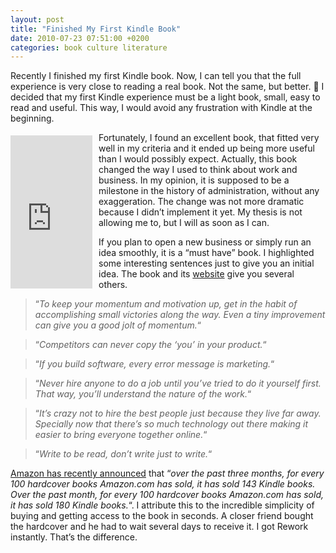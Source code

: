 ```yaml
---
layout: post
title: "Finished My First Kindle Book"
date: 2010-07-23 07:51:00 +0200
categories: book culture literature
---
```


Recently I finished my first Kindle book. Now, I can tell you that the full experience is very close to reading a real book. Not the same, but better. 🙂 I decided that my first Kindle experience must be a light book, small, easy to read and useful. This way, I would avoid any frustration with Kindle at the beginning.

<iframe align="left" frameborder="0" marginheight="0" marginwidth="0" scrolling="no" src="http://rcm.amazon.com/e/cm?t=c03ce-20&amp;o=1&amp;p=8&amp;l=bpl&amp;asins=0307463745&amp;fc1=000000&amp;IS2=1&amp;lt1=_blank&amp;m=amazon&amp;lc1=0000FF&amp;bc1=000000&amp;bg1=FFFFFF&amp;f=ifr" style="align: left; height: 245px; padding-right: 10px; padding-top: 5px; width: 131px;"></iframe>Fortunately, I found an excellent book, that fitted very well in my criteria and it ended up being more useful than I would possibly expect. Actually, this book changed the way I used to think about work and business. In my opinion, it is supposed to be a milestone in the history of administration, without any exaggeration. The change was not more dramatic because I didn’t implement it yet. My thesis is not allowing me to, but I will as soon as I can.

If you plan to open a new business or simply run an idea smoothly, it is a “must have” book. I highlighted some interesting sentences just to give you an initial idea. The book and its <a href="http://37signals.com/rework/">website</a> give you several others.

> “<i>To keep your momentum and motivation up, get in the habit of accomplishing small victories along the way. Even a tiny improvement can give you a good jolt of momentum.</i>“


> “<i>Competitors can never copy the ‘you’ in your product.</i>“


> “<i>If you build software, every error message is marketing.</i>“


> “<i>Never hire anyone to do a job until you’ve tried to do it yourself first. That way, you’ll understand the nature of the work.</i>“


> “<i>It’s crazy not to hire the best people just because they live far away. Specially now that there’s so much technology out there making it easier to bring everyone together online.</i>“


> “<i>Write to be read, don’t write just to write.</i>“


<a href="http://mashable.com/2010/07/19/amazon-kindle-sales/">Amazon has recently announced</a> that “<i>over the past three months, for every 100 hardcover books Amazon.com has sold, it has sold 143 Kindle books. Over the past month, for every 100 hardcover books Amazon.com has sold, it has sold 180 Kindle books.</i>“. I attribute this to the incredible simplicity of buying and getting access to the book in seconds. A closer friend bought the hardcover and he had to wait several days to receive it. I got Rework instantly. That’s the difference.
